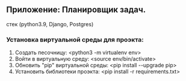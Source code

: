 ## Приложение: Планировщик задач.

стек (python3.9, Django, Postgres)

### Установка виртуальной среды для проэкта:

1. Создать песочницу: <python3 -m virtualenv env>
2. Войти в виртуальную среду: <source env/bin/activate>
3. Обновить "pip" виртуальной среды: <pip install --upgrade pip>
4. Установить библиотеки проэкта: <pip install -r requirements.txt>




